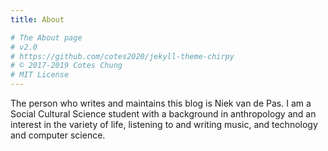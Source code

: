 ```yaml
---
title: About

# The About page
# v2.0
# https://github.com/cotes2020/jekyll-theme-chirpy
# © 2017-2019 Cotes Chung
# MIT License
---
```


The person who writes and maintains this blog is Niek van de Pas. I am a Social Cultural Science student with a background in anthropology and an interest in the variety of life, listening to and writing music, and technology and computer science.